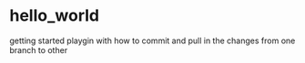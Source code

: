 # hello_world
getting started
playgin with how to commit and pull in the changes from one branch to other
